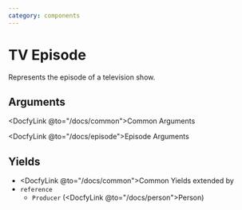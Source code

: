 ```yaml
---
category: components
---
```


# TV Episode

Represents the episode of a television show.

## Arguments

<DocfyLink @to="/docs/common">Common Arguments</DocfyLink>

<DocfyLink @to="/docs/episode">Episode Arguments</DocfyLink>

## Yields

- <DocfyLink @to="/docs/common">Common Yields</DocfyLink> extended by
- `reference`
  - `Producer` (<DocfyLink @to="/docs/person">Person</DocfyLink>)
